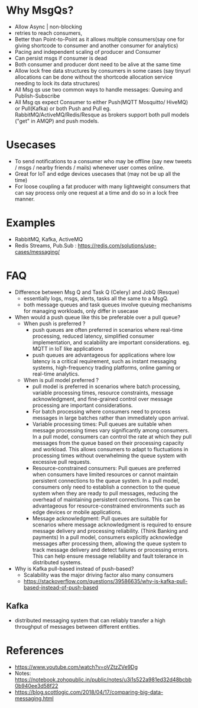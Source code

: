 # Why MsgQs?

- Allow Async | non-blocking
- retries to reach consumers,
- Better than Point-to-Point as it allows multiple consumers(say one for giving shortcode to consumer and another consumer for analytics)
- Pacing and independent scaling of producer and Consumer
- Can persist msgs if consumer is dead
- Both consumer and producer dont need to be alive at the same time
- Allow lock free data structures by consumers in some cases (say tinyurl allocations can be done without the shortcode allocation service needing to lock its data structures)
- All Msg qs use two common ways to handle messages: Queuing and Publish-Subscribe
- All Msg qs expect Consumer to either Push(MQTT Mosquitto/ HiveMQ) or Pull(Kafka) or both Push and Pull eg. RabbitMQ/ActiveMQ/Redis/Resque as brokers support both pull models ("get" in AMQP) and push models.
  

# Usecases
- To send notifications to a consumer who may be offline (say new tweets / msgs / nearby friends / mails) whenever user comes online.
- Great for IoT and edge devices usecases that (may not be up all the time)
- For loose coupling a fat producer with many lightweight consumers that can say process only one request at a time and do so in a lock free manner.

# Examples
- RabbitMQ, Kafka, ActiveMQ
- Redis Streams, Pub.Sub : https://redis.com/solutions/use-cases/messaging/

# FAQ
- Difference between Msg Q and Task Q (Celery) and JobQ (Resque)
  - essentially logs, msgs, alerts, tasks all the same to a MsgQ.
  - both message queues and task queues involve queuing mechanisms for managing workloads, only differ in usecase  
- When would a push queue like this be preferable over a pull queue?
  - When push is preferred ?   
    -  push queues are often preferred in scenarios where real-time processing, reduced latency, simplified consumer implementation, and scalability are important considerations. eg. MQTT in IoT like applications
    -  push queues are advantageous for applications where low latency is a critical requirement, such as instant messaging systems, high-frequency trading platforms, online gaming or real-time analytics.
  - When is pull model preferred ?
    -  pull model is preferred in scenarios where batch processing, variable processing times, resource constraints, message acknowledgment, and fine-grained control over message processing are important considerations.  
    - For batch processing where consumers need to process messages in large batches rather than immediately upon arrival.
    - Variable processing times: Pull queues are suitable when message processing times vary significantly among consumers. In a pull model, consumers can control the rate at which they pull messages from the queue based on their processing capacity and workload. This allows consumers to adapt to fluctuations in processing times without overwhelming the queue system with excessive pull requests.
    - Resource-constrained consumers: Pull queues are preferred when consumers have limited resources or cannot maintain persistent connections to the queue system. In a pull model, consumers only need to establish a connection to the queue system when they are ready to pull messages, reducing the overhead of maintaining persistent connections. This can be advantageous for resource-constrained environments such as edge devices or mobile applications.
    - Message acknowledgment: Pull queues are suitable for scenarios where message acknowledgment is required to ensure message delivery and processing reliability. (Think Banking and payments) In a pull model, consumers explicitly acknowledge messages after processing them, allowing the queue system to track message delivery and detect failures or processing errors. This can help ensure message reliability and fault tolerance in distributed systems.
- Why is Kafka pull-based instead of push-based?
  - Scalability was the major driving factor also many consumers
  - https://stackoverflow.com/questions/39586635/why-is-kafka-pull-based-instead-of-push-based
   
  
## Kafka
- distributed messaging system that can reliably transfer a high throughput of messages between different entities.
  
# References
- https://www.youtube.com/watch?v=oVZtzZVe9Dg
- Notes: https://notebook.zohopublic.in/public/notes/u3i1s522a981ed32d48bcbb0b940ee3d58f22
- https://blog.scottlogic.com/2018/04/17/comparing-big-data-messaging.html
